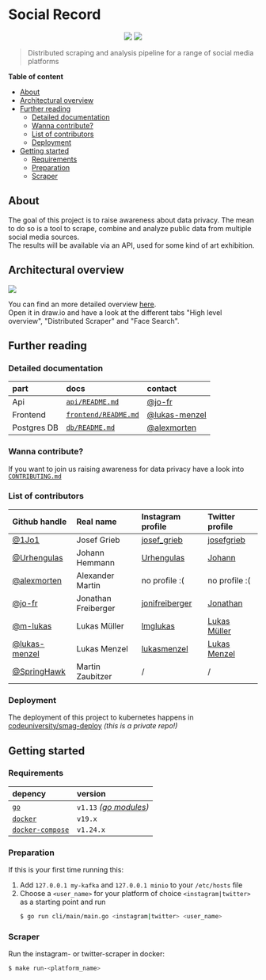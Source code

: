 # Social Record

<p align="center">
    <a href="https://travis-ci.com/codeuniversity/smag-mvp"><img src="https://img.shields.io/travis/codeuniversity/smag-mvp.svg" /></a>
    <a href="https://cloud.drone.io/codeuniversity/smag-mvp"><img src="https://cloud.drone.io/api/badges/codeuniversity/smag-mvp/status.svg?ref=refs/heads/alpine" /></a>
</p>

> Distributed scraping and analysis pipeline for a range of social media platforms

**Table of content**

- [About](#about)
- [Architectural overview](#architectural-overview)
- [Further reading](#further-reading)
  - [Detailed documentation](#detailed-documentation)
  - [Wanna contribute?](#wanna-contribute)
  - [List of contributors](#list-of-contributors)
  - [Deployment](#deployment)
- [Getting started](#getting-started)
  - [Requirements](#requirements)
  - [Preparation](#preparation)
  - [Scraper](#scraper)

## About

The goal of this project is to raise awareness about data privacy. The mean to do so is a tool to scrape, combine and analyze public data from multiple social media sources. <br>
The results will be available via an API, used for some kind of art exhibition.

## Architectural overview

![](docs/architecture.png)

You can find an more detailed overview [here](https://drive.google.com/a/code.berlin/file/d/1uE8oTku322-_eN3QGuiM4ayWZiRXfn9F/view?usp=sharing). <br>
Open it in draw.io and have a look at the different tabs "High level overview", "Distributed Scraper" and "Face Search".

## Further reading

### Detailed documentation

| part        | docs                                       | contact                                          |
| :---------- | :----------------------------------------- | :----------------------------------------------- |
| Api         | [`api/README.md`](api/README.md)           | [@jo-fr](https://github.com/jo-fr)               |
| Frontend    | [`frontend/README.md`](frontend/README.md) | [@lukas-menzel](https://github.com/lukas-menzel) |
| Postgres DB | [`db/README.md`](db/README.md)             | [@alexmorten](https://github.com/alexmorten)     |

### Wanna contribute?

If you want to join us raising awareness for data privacy have a look into [`CONTRIBUTING.md`](CONTRIBUTING.md)

### List of contributors

| Github handle                                    | Real name           | Instagram profile                                           | Twitter profile                                 |
| :----------------------------------------------- | :------------------ | :---------------------------------------------------------- | :---------------------------------------------- |
| [@1Jo1](https://github.com/1jo1)                 | Josef Grieb         | [josef_grieb](https://www.instagram.com/josef_grieb/)       | [josefgrieb](https://twitter.com/josefgrieb)    |
| [@Urhengulas](https://github.com/urhengulas)     | Johann Hemmann      | [Urhengulas](https://www.instagram.com/urhengulas/)         | [Johann](https://twitter.com/Urhengula5)        |
| [@alexmorten](https://github.com/alexmorten)     | Alexander Martin    | no profile :(                                               | no profile :(                                   |
| [@jo-fr](https://github.com/jo-fr)               | Jonathan Freiberger | [jonifreiberger](https://www.instagram.com/jonifreiberger/) | [Jonathan](https://twitter.com/jofr_)           |
| [@m-lukas](https://github.com/m-lukas)           | Lukas Müller        | [lmglukas](https://www.instagram.com/lmglukas/)             | [Lukas Müller](https://twitter.com/mtothelukas) |
| [@lukas-menzel](https://github.com/lukas-menzel) | Lukas Menzel        | [lukasmenzel](https://www.instagram.com/lukasmenzel/)       | [Lukas Menzel](https://twitter.com/LukMenzel)   |
| [@SpringHawk](https://github.com/springhawk)     | Martin Zaubitzer    | /                                                           | /                                               |

### Deployment

The deployment of this project to kubernetes happens in [codeuniversity/smag-deploy](https://github.com/codeuniversity/smag-deploy) _(this is a private repo!)_

## Getting started

### Requirements

| depency                                                      | version                                                            |
| :----------------------------------------------------------- | :----------------------------------------------------------------- |
| [`go`](https://golang.org/doc/install)                       | `v1.13` _([go modules](https://blog.golang.org/using-go-modules))_ |
| [`docker`](https://docs.docker.com/install/)                 | `v19.x`                                                            |
| [`docker-compose`](https://docs.docker.com/compose/install/) | `v1.24.x`                                                          |

### Preparation

If this is your first time running this:

1. Add `127.0.0.1 my-kafka` and `127.0.0.1 minio` to your `/etc/hosts` file
2. Choose a `<user_name>` for your platform of choice `<instagram|twitter>` as a starting point and run
   ```bash
   $ go run cli/main/main.go <instagram|twitter> <user_name>
   ```

### Scraper

Run the instagram- or twitter-scraper in docker:

```bash
$ make run-<platform_name>
```
